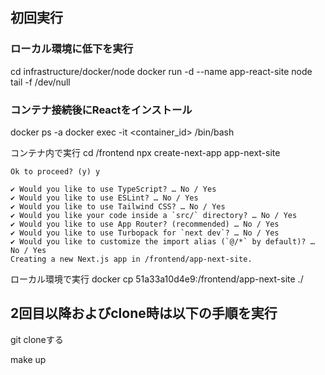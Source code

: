 ## 初回実行
### ローカル環境に低下を実行
cd infrastructure/docker/node
docker run -d --name app-react-site node tail -f /dev/null

### コンテナ接続後にReactをインストール

docker ps -a
docker exec -it <container_id> /bin/bash

コンテナ内で実行
cd /frontend
npx create-next-app app-next-site
```
Ok to proceed? (y) y

✔ Would you like to use TypeScript? … No / Yes
✔ Would you like to use ESLint? … No / Yes
✔ Would you like to use Tailwind CSS? … No / Yes
✔ Would you like your code inside a `src/` directory? … No / Yes
✔ Would you like to use App Router? (recommended) … No / Yes
✔ Would you like to use Turbopack for `next dev`? … No / Yes
✔ Would you like to customize the import alias (`@/*` by default)? … No / Yes
Creating a new Next.js app in /frontend/app-next-site.
```

ローカル環境で実行
docker cp 51a33a10d4e9:/frontend/app-next-site ./


## 2回目以降およびclone時は以下の手順を実行
git cloneする

make up

